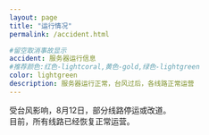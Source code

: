```yaml
---
layout: page
title: "运行情况"
permalink: /accident.html

#留空取消事故显示
accident: 服务器运行信息
#推荐颜色:红色-lightcoral,黄色-gold,绿色-lightgreen
color: lightgreen
description: 服务器运行正常，台风过后，各线路正常运营
---
```


受台风影响，8月12日，部分线路停运或改道。  
目前，所有线路已经恢复正常运营。